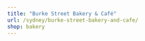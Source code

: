 ```yaml
---
title: "Burke Street Bakery & Café"
url: /sydney/burke-street-bakery-and-cafe/
shop: bakery
---
```

